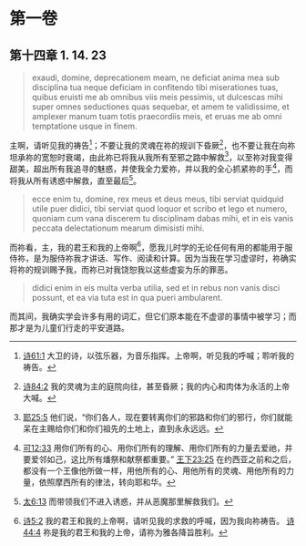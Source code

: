 # 第一卷
## 第十四章 1. 14. 23

> exaudi, domine, deprecationem meam, ne deficiat anima mea sub disciplina tua neque deficiam in confitendo tibi miserationes tuas, quibus eruisti me ab omnibus viis meis pessimis, ut dulcescas mihi super omnes seductiones quas sequebar, et amem te validissime, et amplexer manum tuam totis praecordiis meis, et eruas me ab omni temptatione usque in finem.

主啊，请听见我的祷告[^1]；不要让我的灵魂在祢的规训下昏厥[^2]，也不要让我在向祢坦承祢的宽恕时衰竭，由此祢已将我从我所有至邪之路中解救[^3]，以至祢对我变得甜美，超出所有我追寻的魅惑，并使我全力爱祢，并以我的全心抓紧祢的手[^4]，而将我从所有诱惑中解救，直至最后[^5]。

[^1]: [诗61:1](https://biblehub.com/psalms/61-1.htm) 大卫的诗，以弦乐器，为音乐指挥。上帝啊，听见我的呼喊；聆听我的祷告。

[^2]: [诗84:2](https://biblehub.com/psalms/84-2.htm) 我的灵魂为主的庭院向往，甚至昏厥；我的内心和肉体为永活的上帝大喊。

[^3]: [耶25:5](https://biblehub.com/jeremiah/25-5.htm) 他们说，“你们各人，现在要转离你们的邪路和你们的邪行，你们就能呆在主赐给你们和你们祖先的土地上，直到永永远远。

[^4]: [可12:33](https://biblehub.com/mark/12-33.htm) 用你们所有的心、用你们所有的理解、用你们所有的力量去爱祂，并要爱邻如己，这比所有燔祭和献祭都重要。” [王下23:25](https://biblehub.com/2_kings/23-25.htm) 在约西亚之前和之后，都没有一个王像他所做一样，用他所有的心、用他所有的灵魂、用他所有的力量，依照摩西所有的律法，转向耶和华。

[^5]: [太6:13](https://biblehub.com/matthew/6-13.htm) 而带领我们不进入诱惑，并从恶魔那里解救我们。

> ecce enim tu, domine, rex meus et deus meus, tibi serviat quidquid utile puer didici, tibi serviat quod loquor et scribo et lego et numero, quoniam cum vana discerem tu disciplinam dabas mihi, et in eis vanis peccata delectationum mearum dimisisti mihi.

而祢看，主，我的君王和我的上帝啊[^6]，愿我儿时学的无论任何有用的都能用于服侍祢，是为服侍祢我才讲话、写作、阅读和计算。因为当我在学习虚谬时，祢确实将祢的规训赐予我，而祢已对我饶恕我以这些虚妄为乐的罪恶。

[^6]: [诗5:2](https://biblehub.com/psalms/5-2.htm) 我的君王和我的上帝啊，请听见我的求救的呼喊，因为我向祢祷告。 [诗44:4](https://biblehub.com/psalms/44-4.htm) 祢是我的君王和我的上帝，请祢为雅各降旨胜利。

> didici enim in eis multa verba utilia, sed et in rebus non vanis disci possunt, et ea via tuta est in qua pueri ambularent.

而其间，我确实学会许多有用的词汇，但它们原本能在不虚谬的事情中被学习；而那才是为儿童们行走的平安道路。

[^7]: [约14:6](https://biblehub.com/john/14-6.htm) 耶稣回答：“我是道路、真理和生命。除非藉着我，就无人到圣父这里来。